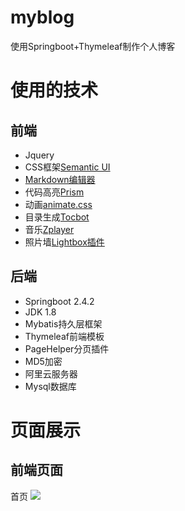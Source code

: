 # myblog
使用Springboot+Thymeleaf制作个人博客

# 使用的技术
## 前端
* Jquery
* CSS框架[Semantic UI](https://semantic-ui.com/)
* [Markdown编辑器](https://pandao.github.io/editor.md/)
* 代码高亮[Prism](https://github.com/PrismJS/prism)
* 动画[animate.css](https://animate.style/)
* 目录生成[Tocbot](https://tscanlin.github.io/tocbot/)
* 音乐[Zplayer](https://gitee.com/supperzh/zplayer)
* 照片墙[Lightbox插件](https://github.com/JavaScript-Kit/jkresponsivegallery)

## 后端
* Springboot 2.4.2
* JDK 1.8
* Mybatis持久层框架
* Thymeleaf前端模板
* PageHelper分页插件
* MD5加密
* 阿里云服务器
* Mysql数据库

# 页面展示
## 前端页面
首页
![](https://github.com/PALMJJ/myblog/raw/master/images/1.PNG)
